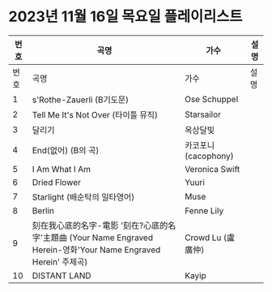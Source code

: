 # 2023년 11월 16일 목요일 플레이리스트

| 번호 | 곡명 | 가수 | 설명 |
|------|------|------|------|
| 번호 | 곡명 | 가수 | 설명 |
| 1 | s'Rothe-Zauerli (B기도문) | Ose Schuppel |  |
| 2 | Tell Me It's Not Over (타이틀 뮤직) | Starsailor |  |
| 3 | 달리기 | 옥상달빛 |  |
| 4 | End(없어) (B의 곡) | 카코포니 (cacophony) |  |
| 5 | I Am What I Am | Veronica Swift |  |
| 6 | Dried Flower | Yuuri |  |
| 7 | Starlight (배순탁의 일타영어) | Muse |  |
| 8 | Berlin | Fenne Lily |  |
| 9 | 刻在我心底的名字-電影 '刻在?心底的名字'主題曲 (Your Name Engraved Herein-영화'Your Name Engraved Herein' 주제곡) | Crowd Lu (盧廣仲) |  |
| 10 | DISTANT LAND | Kayip |  |
